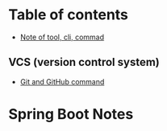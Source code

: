 # Table of contents

* [Note of tool, cli, commad](README.md)

## **VCS (version control system)**

* [Git and GitHub command](vcs/git-and-github.md)

# **Spring Boot Notes**
